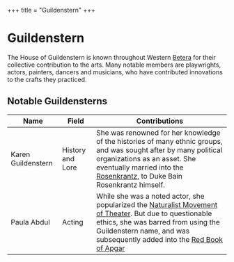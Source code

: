 +++
title = "Guildenstern"
+++

# Guildenstern

The House of Guildenstern is known throughout Western [Betera](@/locations/betera.md) for their collective contribution to the arts.
Many notable members are playwrights, actors, painters, dancers and musicians, who have contributed innovations to the crafts they practiced.

## Notable Guildensterns

| Name | Field | Contributions |
| ---- | ----- | ------------- |
| Karen Guildenstern | History and Lore | She was renowned for her knowledge of the histories of many ethnic groups, and was sought after by many political organizations as an asset. She eventually married into the [Rosenkrantz](@/families/rosenkrantz.md), to Duke Bain Rosenkrantz himself. |
| Paula Abdul | Acting | While she was a noted actor, she popularized the [Naturalist Movement of Theater](@/misc/naturalist-movement.md). But due to questionable ethics, she was barred from using the Guildenstern name, and was subsequently added into the [Red Book of Apgar](@/misc/red-book-of-apgar.md)